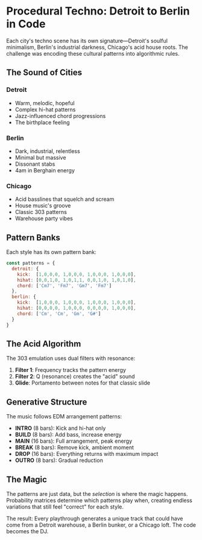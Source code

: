 # Procedural Techno: Detroit to Berlin in Code

Each city's techno scene has its own signature—Detroit's soulful minimalism, Berlin's industrial darkness, Chicago's acid house roots. The challenge was encoding these cultural patterns into algorithmic rules.

## The Sound of Cities

### Detroit
- Warm, melodic, hopeful
- Complex hi-hat patterns
- Jazz-influenced chord progressions
- The birthplace feeling

### Berlin
- Dark, industrial, relentless
- Minimal but massive
- Dissonant stabs
- 4am in Berghain energy

### Chicago
- Acid basslines that squelch and scream
- House music's groove
- Classic 303 patterns
- Warehouse party vibes

## Pattern Banks

Each style has its own pattern bank:

```javascript
const patterns = {
  detroit: {
    kick:  [1,0,0,0, 1,0,0,0, 1,0,0,0, 1,0,0,0],
    hihat: [0,0,1,0, 1,0,1,1, 0,0,1,0, 1,0,1,0],
    chord: ['Cm7', 'Fm7', 'Gm7', 'Fm7']
  },
  berlin: {
    kick:  [1,0,0,0, 1,0,0,0, 1,0,0,0, 1,0,0,0],
    hihat: [0,0,0,0, 1,0,0,0, 0,0,0,0, 1,0,0,0],
    chord: ['Cm', 'Cm', 'Gm', 'G#']
  }
}
```

## The Acid Algorithm

The 303 emulation uses dual filters with resonance:

1. **Filter 1**: Frequency tracks the pattern energy
2. **Filter 2**: Q (resonance) creates the "acid" sound
3. **Glide**: Portamento between notes for that classic slide

## Generative Structure

The music follows EDM arrangement patterns:

- **INTRO** (8 bars): Kick and hi-hat only
- **BUILD** (8 bars): Add bass, increase energy
- **MAIN** (16 bars): Full arrangement, peak energy
- **BREAK** (8 bars): Remove kick, ambient moment
- **DROP** (16 bars): Everything returns with maximum impact
- **OUTRO** (8 bars): Gradual reduction

## The Magic

The patterns are just data, but the *selection* is where the magic happens. Probability matrices determine which patterns play when, creating endless variations that still feel "correct" for each style.

The result: Every playthrough generates a unique track that could have come from a Detroit warehouse, a Berlin bunker, or a Chicago loft. The code becomes the DJ.